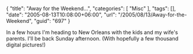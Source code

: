 {
	"title": "Away for the Weekend...",
	"categories": [
		"Misc"
	],
	"tags": [],
	"date": "2005-08-13T10:08:00+06:00",
	"url": "/2005/08/13/Away-for-the-Weekend",
	"guid": "697"
}

In a few hours I'm heading to New Orleans with the kids and my wife's parents. I'll be back Sunday afternoon. (With hopefully a few thousand digital pictures!)